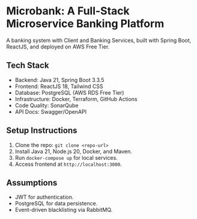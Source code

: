 # Microbank: A Full-Stack Microservice Banking Platform

A banking system with Client and Banking Services, built with Spring Boot, ReactJS, and deployed on AWS Free Tier.

## Tech Stack
- Backend: Java 21, Spring Boot 3.3.5
- Frontend: ReactJS 18, Tailwind CSS
- Database: PostgreSQL (AWS RDS Free Tier)
- Infrastructure: Docker, Terraform, GitHub Actions
- Code Quality: SonarQube
- API Docs: Swagger/OpenAPI

## Setup Instructions
1. Clone the repo: `git clone <repo-url>`
2. Install Java 21, Node.js 20, Docker, and Maven.
3. Run `docker-compose up` for local services.
4. Access frontend at `http://localhost:3000`.

## Assumptions
- JWT for authentication.
- PostgreSQL for data persistence.
- Event-driven blacklisting via RabbitMQ.